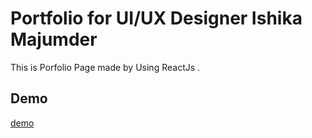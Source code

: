 # Portfolio for UI/UX Designer Ishika Majumder

This is Porfolio Page made by Using ReactJs .

## Demo

<a href="https://ishikamajumder.netlify.app/" target="_blank">demo</a>
